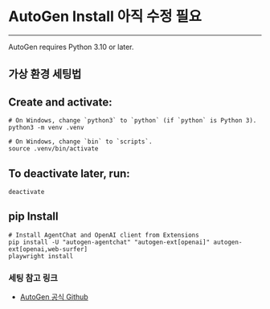 # AutoGen Install 아직 수정 필요
<hr/>

AutoGen requires Python 3.10 or later.

## 가상 환경 세팅법
## Create and activate:
```
# On Windows, change `python3` to `python` (if `python` is Python 3).
python3 -m venv .venv

# On Windows, change `bin` to `scripts`.
source .venv/bin/activate
```
## To deactivate later, run:
```
deactivate
```

## pip Install
```
# Install AgentChat and OpenAI client from Extensions
pip install -U "autogen-agentchat" "autogen-ext[openai]" autogen-ext[openai,web-surfer]
playwright install
```

### 세팅 참고 링크
- [AutoGen 공식 Github](https://github.com/microsoft/autogen)
